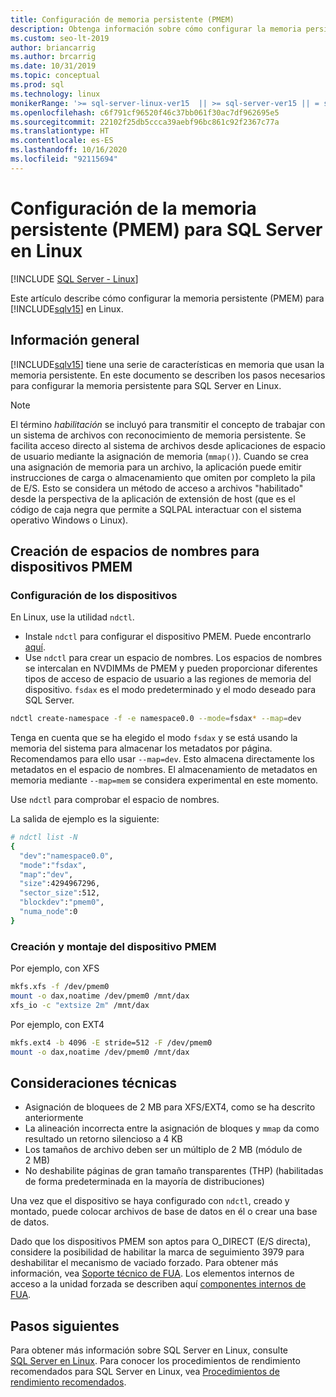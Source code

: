 ```yaml
---
title: Configuración de memoria persistente (PMEM)
description: Obtenga información sobre cómo configurar la memoria persistente (PMEM) para SQL Server en Linux y cómo crear espacios de nombres para dispositivos PMEM.
ms.custom: seo-lt-2019
author: briancarrig
ms.author: brcarrig
ms.date: 10/31/2019
ms.topic: conceptual
ms.prod: sql
ms.technology: linux
monikerRange: '>= sql-server-linux-ver15  || >= sql-server-ver15 || = sqlallproducts-allversions'
ms.openlocfilehash: c6f791cf96520f46c37bb061f30ac7df962695e5
ms.sourcegitcommit: 22102f25db5ccca39aebf96bc861c92f2367c77a
ms.translationtype: HT
ms.contentlocale: es-ES
ms.lasthandoff: 10/16/2020
ms.locfileid: "92115694"
---
```

# <a name="configure-persistent-memory-pmem-for-sql-server-on-linux"></a>Configuración de la memoria persistente (PMEM) para SQL Server en Linux

[!INCLUDE [SQL Server - Linux](../includes/applies-to-version/sql-linux.md)]

Este artículo describe cómo configurar la memoria persistente (PMEM) para [!INCLUDE[sqlv15](../includes/sssqlv15-md.md)] en Linux.

## <a name="overview"></a>Información general

[!INCLUDE[sqlv15](../includes/sssqlv15-md.md)] tiene una serie de características en memoria que usan la memoria persistente. En este documento se describen los pasos necesarios para configurar la memoria persistente para SQL Server en Linux.

> [!NOTE]
> El término _habilitación_ se incluyó para transmitir el concepto de trabajar con un sistema de archivos con reconocimiento de memoria persistente. Se facilita acceso directo al sistema de archivos desde aplicaciones de espacio de usuario mediante la asignación de memoria (`mmap()`). Cuando se crea una asignación de memoria para un archivo, la aplicación puede emitir instrucciones de carga o almacenamiento que omiten por completo la pila de E/S. Esto se considera un método de acceso a archivos "habilitado" desde la perspectiva de la aplicación de extensión de host (que es el código de caja negra que permite a SQLPAL interactuar con el sistema operativo Windows o Linux).

## <a name="create-namespaces-for-pmem-devices"></a>Creación de espacios de nombres para dispositivos PMEM

### <a name="configure-the-devices"></a>Configuración de los dispositivos

En Linux, use la utilidad `ndctl`.

- Instale `ndctl` para configurar el dispositivo PMEM. Puede encontrarlo [aquí](https://docs.pmem.io/getting-started-guide/installing-ndctl).
- Use `ndctl` para crear un espacio de nombres. Los espacios de nombres se intercalan en NVDIMMs de PMEM y pueden proporcionar diferentes tipos de acceso de espacio de usuario a las regiones de memoria del dispositivo. `fsdax` es el modo predeterminado y el modo deseado para SQL Server.

```bash 
ndctl create-namespace -f -e namespace0.0 --mode=fsdax* --map=dev
```

Tenga en cuenta que se ha elegido el modo `fsdax` y se está usando la memoria del sistema para almacenar los metadatos por página. Recomendamos para ello usar `--map=dev`. Esto almacena directamente los metadatos en el espacio de nombres. El almacenamiento de metadatos en memoria mediante `--map=mem` se considera experimental en este momento.

Use `ndctl` para comprobar el espacio de nombres. 
  
La salida de ejemplo es la siguiente:

```bash
# ndctl list -N
{
  "dev":"namespace0.0",
  "mode":"fsdax",
  "map":"dev",
  "size":4294967296,
  "sector_size":512,
  "blockdev":"pmem0",
  "numa_node":0
}
```

### <a name="create-and-mount-pmem-device"></a>Creación y montaje del dispositivo PMEM

Por ejemplo, con XFS

```bash
mkfs.xfs -f /dev/pmem0
mount -o dax,noatime /dev/pmem0 /mnt/dax
xfs_io -c "extsize 2m" /mnt/dax
```

Por ejemplo, con EXT4

```bash
mkfs.ext4 -b 4096 -E stride=512 -F /dev/pmem0
mount -o dax,noatime /dev/pmem0 /mnt/dax
```

## <a name="technical-considerations"></a>Consideraciones técnicas

- Asignación de bloquees de 2 MB para XFS/EXT4, como se ha descrito anteriormente
- La alineación incorrecta entre la asignación de bloques y `mmap` da como resultado un retorno silencioso a 4 KB
- Los tamaños de archivo deben ser un múltiplo de 2 MB (módulo de 2 MB)
- No deshabilite páginas de gran tamaño transparentes (THP) (habilitadas de forma predeterminada en la mayoría de distribuciones)

Una vez que el dispositivo se haya configurado con `ndctl`, creado y montado, puede colocar archivos de base de datos en él o crear una base de datos.

Dado que los dispositivos PMEM son aptos para O_DIRECT (E/S directa), considere la posibilidad de habilitar la marca de seguimiento 3979 para deshabilitar el mecanismo de vaciado forzado. Para obtener más información, vea [Soporte técnico de FUA](https://support.microsoft.com/help/4131496/enable-forced-flush-mechanism-in-sql-server-2017-on-linux). Los elementos internos de acceso a la unidad forzada se describen aquí [componentes internos de FUA](/archive/blogs/bobsql/sql-server-on-linux-forced-unit-access-fua-internals).

## <a name="next-steps"></a>Pasos siguientes

Para obtener más información sobre SQL Server en Linux, consulte [SQL Server en Linux](sql-server-linux-overview.md).
Para conocer los procedimientos de rendimiento recomendados para SQL Server en Linux, vea [Procedimientos de rendimiento recomendados](sql-server-linux-performance-best-practices.md).